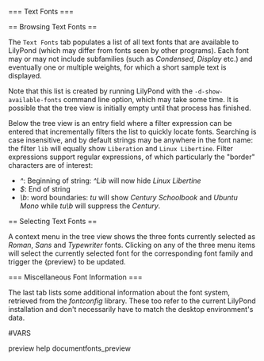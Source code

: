 === Text Fonts ===

== Browsing Text Fonts ==

The `Text Fonts` tab populates a list of all text fonts that are available to
LilyPond (which may differ from fonts seen by other programs). Each font may or
may not include subfamilies (such as *Condensed*, *Display* etc.) and eventually
one or multiple weights, for which a short sample text is displayed.

Note that this list is created by running LilyPond with the
`-d-show-available-fonts` command line option, which may take some time. It is
possible that the tree view is initially empty until that process has finished.

Below the tree view is an entry field where a filter expression can be entered
that incrementally filters the list to quickly locate fonts. Searching is case
insensitive, and by default strings may be anywhere in the font name: the filter
`lib` will equally show `Liberation` and `Linux Libertine`. Filter expressions
support regular expressions, of which particularly the "border" characters are
of interest:

* *^*: Beginning of string: *^Lib* will now hide *Linux Libertine*
* *$*: End of string
* *\b*: word boundaries: *tu* will show *Century Schoolbook* and *Ubuntu Mono*
while *tu\b* will suppress the *Century*.

== Selecting Text Fonts ==

A context menu in the tree view shows the three fonts currently selected as
*Roman*, *Sans* and *Typewriter* fonts. Clicking on any of the three menu items
will select the currently selected font for the corresponding font family and
trigger the {preview} to be updated.

=== Miscellaneous Font Information ===

The last tab lists some additional information about the font system, retrieved
from the *fontconfig* library. These too refer to the current LilyPond
installation and don't necessarily have to match the desktop environment's data.

#VARS

preview help documentfonts_preview

